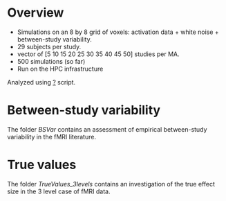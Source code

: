 # Overview
* Simulations on an 8 by 8 grid of voxels: activation data + white noise + between-study variability.
* 29 subjects per study.
* vector of [5 10 15 20 25 30 35 40 45 50] studies per MA.
* 500 simulations (so far)
* Run on the HPC infrastructure

Analyzed using [?]() script.

# Between-study variability
The folder _BSVar_ contains an assessment of empirical between-study variability in the fMRI literature.

# True values
The folder _TrueValues_3levels_ contains an investigation of the true effect size in the 3 level case of fMRI data.
